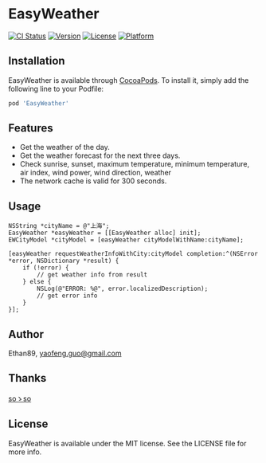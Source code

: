 # EasyWeather

[![CI Status](https://img.shields.io/travis/Ethan89/EasyWeather.svg?style=flat)](https://travis-ci.org/Ethan89/EasyWeather)
[![Version](https://img.shields.io/cocoapods/v/EasyWeather.svg?style=flat)](https://cocoapods.org/pods/EasyWeather)
[![License](https://img.shields.io/cocoapods/l/EasyWeather.svg?style=flat)](https://cocoapods.org/pods/EasyWeather)
[![Platform](https://img.shields.io/cocoapods/p/EasyWeather.svg?style=flat)](https://cocoapods.org/pods/EasyWeather)

## Installation

EasyWeather is available through [CocoaPods](https://cocoapods.org). To install
it, simply add the following line to your Podfile:

```ruby
pod 'EasyWeather'
```

## Features

* Get the weather of the day.
* Get the weather forecast for the next three days.
* Check sunrise, sunset, maximum temperature, minimum temperature, air index, wind power, wind direction, weather
* The network cache is valid for 300 seconds.

## Usage

```Objc
NSString *cityName = @"上海";
EasyWeather *easyWeather = [[EasyWeather alloc] init];
EWCityModel *cityModel = [easyWeather cityModelWithName:cityName];

[easyWeather requestWeatherInfoWithCity:cityModel completion:^(NSError *error, NSDictionary *result) {
    if (!error) {
        // get weather info from result
    } else {
        NSLog(@"ERROR: %@", error.localizedDescription);
        // get error info
    }
}];
```

## Author

Ethan89, yaofeng.guo@gmail.com

## Thanks

[soゝso](https://www.sojson.com/blog/305.html)

## License

EasyWeather is available under the MIT license. See the LICENSE file for more info.


